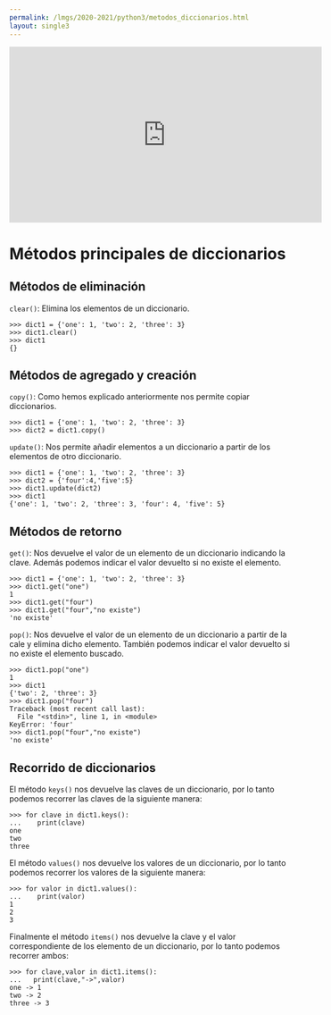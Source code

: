 ```yaml
---
permalink: /lmgs/2020-2021/python3/metodos_diccionarios.html
layout: single3
---
```


<iframe width="560" height="315" src="https://www.youtube.com/embed/HOlsYGTFUeE" frameborder="0" allow="accelerometer; autoplay; clipboard-write; encrypted-media; gyroscope; picture-in-picture" allowfullscreen></iframe>

# Métodos principales de diccionarios

## Métodos de eliminación

`clear()`: Elimina los elementos de un diccionario.

	>>> dict1 = {'one': 1, 'two': 2, 'three': 3}
	>>> dict1.clear()
	>>> dict1
	{}

## Métodos de agregado y creación

`copy()`: Como hemos explicado anteriormente nos permite copiar diccionarios.

	>>> dict1 = {'one': 1, 'two': 2, 'three': 3}
	>>> dict2 = dict1.copy()

`update()`: Nos permite añadir elementos a un diccionario a partir de los elementos de otro diccionario.

	>>> dict1 = {'one': 1, 'two': 2, 'three': 3}
	>>> dict2 = {'four':4,'five':5}
	>>> dict1.update(dict2)
	>>> dict1
	{'one': 1, 'two': 2, 'three': 3, 'four': 4, 'five': 5}

## Métodos de retorno

`get()`: Nos devuelve el valor de un elemento de un diccionario indicando la clave. Además podemos indicar el valor devuelto si no existe el elemento.

	>>> dict1 = {'one': 1, 'two': 2, 'three': 3}
	>>> dict1.get("one")
	1
	>>> dict1.get("four")
	>>> dict1.get("four","no existe")
	'no existe'

`pop()`: Nos devuelve el valor de un elemento de un diccionario a partir de la cale y elimina dicho elemento. También podemos indicar el valor devuelto si no existe el elemento buscado.

	>>> dict1.pop("one")
	1
	>>> dict1
	{'two': 2, 'three': 3}
	>>> dict1.pop("four")
	Traceback (most recent call last):
	  File "<stdin>", line 1, in <module>
	KeyError: 'four'
	>>> dict1.pop("four","no existe")
	'no existe'

## Recorrido de diccionarios

El método `keys()` nos devuelve las claves de un diccionario, por lo tanto podemos recorrer las claves de la siguiente manera:

	>>> for clave in dict1.keys():
	...    print(clave)
	one
	two
	three

El método `values()` nos devuelve los valores de un diccionario, por lo tanto podemos recorrer los valores de la siguiente manera:

	>>> for valor in dict1.values():
	...    print(valor) 
	1
	2
	3

Finalmente el método `items()` nos devuelve la clave y el valor correspondiente de los elemento de un diccionario, por lo tanto podemos recorrer ambos:

	>>> for clave,valor in dict1.items():
	...   print(clave,"->",valor)
	one -> 1
	two -> 2
	three -> 3
